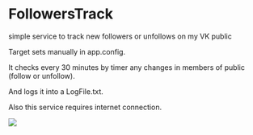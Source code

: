 # FollowersTrack
simple service to track new followers or unfollows on my VK public

Target sets manually in app.config.

It checks every 30 minutes by timer any changes in members of public (follow or unfollow). 

And logs it into a LogFile.txt.

Also this service requires internet connection. 

<img src = "https://pp.vk.me/c638526/v638526859/166b7/NoGwMTG2M2E.jpg"/>
